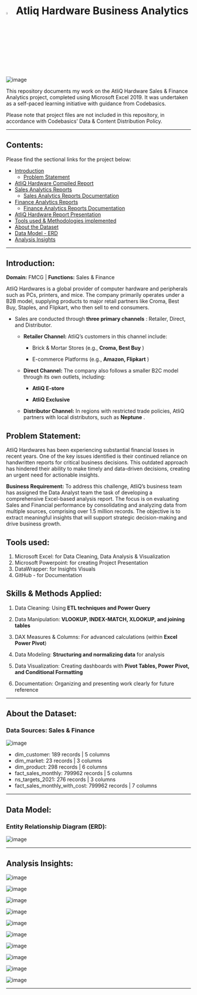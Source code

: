 # <img src="https://miro.medium.com/v2/resize:fit:1400/1*8bUjUiCWk0VhS8-lgAj0Og.png" width="4%" height="4%"> Atliq Hardware Business Analytics

![image](https://github.com/user-attachments/assets/a801a608-a51f-46e2-9615-e31f83df1ac2)



This repository documents my work on the AtliQ Hardware Sales & Finance Analytics project, completed using Microsoft Excel 2019. It was undertaken as a self-paced learning initiative with guidance from Codebasics.

Please note that project files are not included in this repository, in accordance with Codebasics’ Data & Content Distribution Policy.


---

## Contents:
Please find the sectional links for the project below:
- [Introduction](#introduction)
  - [Problem Statement](#problem-statement)
- [AtliQ Hardware Compiled Report](https://github.com/rahulnshakya/Excel-Sales-Analytics-Reports/blob/d31452511d580026064d0a23f241e5920f0c5026/Sales%20Analytics/Customer%20Performance%20Report.pdf)
- [Sales Analytics Reports](https://github.com/rahulnshakya/Excel-Sales-Analytics-Reports/tree/d31452511d580026064d0a23f241e5920f0c5026/Sales%20Analytics)
  - [Sales Analytics Reports Documentation](https://github.com/rahulnshakya/Excel-Sales-Analytics-Reports/blob/302f29a7b571a3d3134312b901b73bf2871a8ab9/Sales%20Analytics/Sales%20Analytics%20Reports%20Documentation.md)
- [Finance Analytics Reports](https://github.com/rahulnshakya/Excel-Sales-Analytics-Reports/tree/f439210facb997a255467cccb23e047e6a75e5fc/Finance%20Analytics)
  - [Finance Analytics Reports Documentation](https://github.com/rahulnshakya/Excel-Sales-Analytics-Reports/blob/f439210facb997a255467cccb23e047e6a75e5fc/Finance%20Analytics/Finance%20Analytics%20Reports%20Documentation.md)
- [AtliQ Hardware Report Presentation]()
- [Tools used & Methodologies implemented](#tools-used)
- [About the Dataset](#about-the-dataset)
- [Data Model - ERD](#data-model)
- [Analysis Insights](#analysis-insights)

---

## Introduction:
**Domain:** FMCG | **Functions:** Sales & Finance

AtliQ Hardwares is a global provider of computer hardware and peripherals such as PCs, printers, and mice. 
The company primarily operates under a B2B model, supplying products to major retail partners like Croma, Best Buy, Staples, and Flipkart, who then sell to end consumers.

  
- Sales are conducted through **three primary channels** : Retailer, Direct, and Distributor.

  * **Retailer Channel:**
       AtliQ’s customers in this channel include:
      
      
    - Brick & Mortar Stores (e.g., **Croma, Best Buy** )
      
      
    - E-commerce Platforms (e.g., **Amazon, Flipkart** )
  
  
  * **Direct Channel:**
       The company also follows a smaller B2C model through its own outlets, including:
      
      
     - **AtliQ E-store**
      
      
     - **AtliQ Exclusive**
  
  
  * **Distributor Channel:**
       In regions with restricted trade policies, AtliQ partners with local distributors, such as **Neptune** .

## Problem Statement:
 AtliQ Hardwares has been experiencing substantial financial losses in recent years. One of the key issues identified is their continued reliance on handwritten reports for critical business decisions. This outdated approach has hindered their ability to make timely and data-driven decisions, creating an urgent need for actionable insights.
 
**Business Requirement:**
 To address this challenge, AtliQ’s business team has assigned the Data Analyst team the task of developing a comprehensive Excel-based analysis report. The focus is on evaluating Sales and Financial performance by consolidating and analyzing data from multiple sources, comprising over 1.5 million records. The objective is to extract meaningful insights that will support strategic decision-making and drive business growth.


## Tools used:
1. Microsoft Excel: for Data Cleaning, Data Analysis & Visualization
2. Microsoft Powerpoint: for creating Project Presentation
3. DataWrapper: for Insights Visuals
4. GitHub - for Documentation

## Skills & Methods Applied:
1. Data Cleaning: Using **ETL techniques and Power Query**


2. Data Manipulation: **VLOOKUP, INDEX-MATCH, XLOOKUP, and joining tables**


3. DAX Measures & Columns: For advanced calculations (within **Excel Power Pivot**)


4. Data Modeling: **Structuring and normalizing data** for analysis


5. Data Visualization: Creating dashboards with **Pivot Tables, Power Pivot, and Conditional Formatting**


6. Documentation: Organizing and presenting work clearly for future reference



---

## About the Dataset:
### Data Sources: Sales & Finance

![image](https://github.com/user-attachments/assets/224e84ed-099a-4b7a-bc00-b8fdb78c3afc)


- dim_customer: 189 records | 5 columns
- dim_market: 23 records | 3 columns
- dim_product: 298 records | 6 columns
- fact_sales_monthly: 799962 records | 5 columns
- ns_targets_2021: 276 records | 3 columns
- fact_sales_monthly_with_cost: 799962 records | 7 columns


---

## Data Model:
### Entity Relationship Diagram (ERD):

![image](https://github.com/user-attachments/assets/05b07cb3-4539-4f87-b061-354810354f3a)


---

## Analysis Insights:

![image](https://github.com/user-attachments/assets/e6b80f65-71e6-4448-a55a-38de7ddbf28a)


![image](https://github.com/user-attachments/assets/0770322a-3b4b-4806-9453-ea2a411b179c)


![image](https://github.com/user-attachments/assets/3680b152-bdca-4c9a-bb86-d55a1cf59456)


![image](https://github.com/user-attachments/assets/4fdb2ebb-c6f6-449b-9c73-bb555e45a858)


![image](https://github.com/user-attachments/assets/a5ce4042-8566-4509-a2ce-b189894c84d3)


![image](https://github.com/user-attachments/assets/e56216b4-8d86-4d34-8898-609fad649a2f)


![image](https://github.com/user-attachments/assets/4ea2e2e1-adc7-4b08-b7c9-0308d827f623)


![image](https://github.com/user-attachments/assets/6e63063b-631c-4543-b615-c31c9b258753)


![image](https://github.com/user-attachments/assets/d1e0f458-f6e6-4969-a4e4-e1d0d19d9998)


![image](https://github.com/user-attachments/assets/02b9066e-dedb-41ff-a1b4-d43bc9f58cd1)


---
